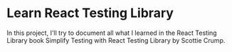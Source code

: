 # Learn React Testing Library
In this project, I'll try to document all what I learned in the React Testing Library book Simplify Testing with React Testing Library by Scottie Crump.